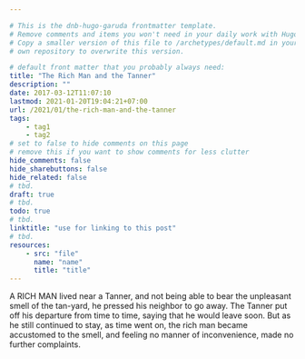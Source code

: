 ```yaml
---

# This is the dnb-hugo-garuda frontmatter template. 
# Remove comments and items you won't need in your daily work with Hugo.
# Copy a smaller version of this file to /archetypes/default.md in your
# own repository to overwrite this version.

# default front matter that you probably always need:
title: "The Rich Man and the Tanner"
description: ""
date: 2017-03-12T11:07:10
lastmod: 2021-01-20T19:04:21+07:00
url: /2021/01/the-rich-man-and-the-tanner
tags:
    - tag1
    - tag2
# set to false to hide comments on this page
# remove this if you want to show comments for less clutter
hide_comments: false
hide_sharebuttons: false
hide_related: false
# tbd.
draft: true
# tbd.
todo: true
# tbd.
linktitle: "use for linking to this post"
# tbd.
resources:
    - src: "file"
      name: "name"
      title: "title"
---
```

A RICH MAN lived near a Tanner, and not being able to bear the unpleasant smell of the tan-yard, he pressed his neighbor to go away. The Tanner put off his departure from time to time, saying that he would leave soon. But as he still continued to stay, as time went on, the rich man became accustomed to the smell, and feeling no manner of inconvenience, made no further complaints.


